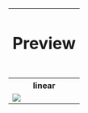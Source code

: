<table> 
<tr>
  <th>
    <h1>Preview<h1>
  </th>
</tr>

<tr>
  
  <th>
    linear
  </th>
</tr>
<tr>
  <td>
    <img src="https://justusdeckerde.wordpress.com/wp-content/uploads/2025/04/linear-2.png">
  </td>
</tr>

</table>
